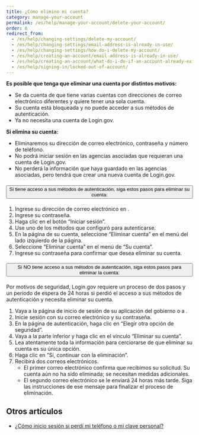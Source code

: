 ```yaml
---
title: ¿Cómo elimino mi cuenta?
category: manage-your-account
permalink: /es/help/manage-your-account/delete-your-account/
order: 6
redirect_from:
  - /es/help/changing-settings/delete-my-account/
  - /es/help/changing-settings/email-address-is-already-in-use/
  - /es/help/changing-settings/how-do-i-delete-my-account/
  - /es/help/creating-an-account/email-address-is-already-in-use/
  - /es/help/creating-an-account/what-do-i-do-if-an-account-already-exists-under-my-email-address/
  - /es/help/signing-in/locked-out-of-account/
---
```


**Es posible que tenga que eliminar una cuenta por distintos motivos:**
* Se da cuenta de que tiene varias cuentas con direcciones de correo electrónico diferentes y quiere tener una sola cuenta.
* Su cuenta está bloqueada y no puede acceder a sus métodos de autenticación.
* Ya no necesita una cuenta de Login.gov.

**Si elimina su cuenta:**
* Eliminaremos su dirección de correo electrónico, contraseña y número de teléfono.
* No podrá iniciar sesión en las agencias asociadas que requieran una cuenta de Login.gov.
* No perderá la información que haya guardado en las agencias asociadas, pero tendrá que crear una nueva cuenta de Login.gov.

<div class="usa-accordion usa-accordion--bordered margin-y-4">
  <h4 class="usa-accordion__heading">
    <button
      type="button"
      class="usa-accordion__button"
      aria-expanded="true"
      aria-controls="b-a1"
    >
      Si tiene acceso a sus métodos de autenticación, siga estos pasos para eliminar su cuenta:
    </button>
  </h4>
  <div id="b-a1" class="usa-accordion__content usa-prose">
    <ol class="number-list">
      <li>Ingrese su dirección de correo electrónico en <https://secure.login.gov/es>.</li>
      <li>Ingrese su contraseña.</li>
      <li>Haga clic en el botón “Iniciar sesión”.</li>
      <li>Use uno de los métodos que configuró para autenticarse.</li>
      <li>En la página de su cuenta, seleccione “Eliminar cuenta” en el menú del lado izquierdo de la página.</li>
      <li>Seleccione “Eliminar cuenta” en el menú de “Su cuenta”.</li>
      <li>Ingrese su contraseña para confirmar que desea eliminar su cuenta.</li>
    </ol>
  </div>
</div>

<div class="usa-accordion usa-accordion--bordered margin-y-4">
  <h4 class="usa-accordion__heading">
    <button
      type="button"
      class="usa-accordion__button"
      aria-expanded="true"
      aria-controls="b-a2"
    >
      Si NO tiene acceso a sus métodos de autenticación, siga estos pasos para eliminar la cuenta:
    </button>
  </h4>
  <div id="b-a2" class="usa-accordion__content usa-prose">
    <p>Por motivos de seguridad, Login.gov requiere un proceso de dos pasos y un período de espera de 24 horas si perdió el acceso a sus métodos de autenticación y necesita eliminar su cuenta.</p>
    <ol class="number-list">
      <li>Vaya a la página de inicio de sesión de su aplicación del gobierno o a <https://secure.login.gov/es>.</li>
      <li>Inicie sesión con su correo electrónico y su contraseña.</li>
      <li>En la página de autenticación, haga clic en “Elegir otra opción de seguridad”.</li>
      <li>Vaya a la parte inferior y haga clic en el vínculo “Eliminar su cuenta”.</li>
      <li>Lea atentamente toda la información para cerciorarse de que eliminar su cuenta es su única opción.</li>
      <li>Haga clic en “Sí, continuar con la eliminación”.</li>
      <li>Recibirá dos correos electrónicos.
        <ul>
          <li>El primer correo electrónico confirma que recibimos su solicitud. Su cuenta aún no ha sido eliminada; se necesitan medidas adicionales.</li>
          <li>El segundo correo electrónico se le enviará 24 horas más tarde. Siga las instrucciones de ese mensaje para finalizar el proceso de eliminación.</li>
        </ul>
      </li>
    </ol>
  </div>
</div>

## Otros artículos

* [¿Cómo inicio sesión si perdí mi teléfono o mi clave personal?](#)
